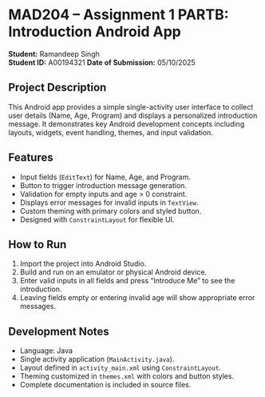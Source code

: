 # MAD204 – Assignment 1 PARTB: Introduction Android App  
**Student:** Ramandeep Singh  
**Student ID:** A00194321 
**Date of Submission:** 05/10/2025  

## Project Description  
This Android app provides a simple single-activity user interface to collect user details (Name, Age, Program) and displays a personalized introduction message. It demonstrates key Android development concepts including layouts, widgets, event handling, themes, and input validation.

## Features  
- Input fields (`EditText`) for Name, Age, and Program.  
- Button to trigger introduction message generation.  
- Validation for empty inputs and age > 0 constraint.  
- Displays error messages for invalid inputs in `TextView`.  
- Custom theming with primary colors and styled button.  
- Designed with `ConstraintLayout` for flexible UI.

## How to Run  
1. Import the project into Android Studio.  
2. Build and run on an emulator or physical Android device.  
3. Enter valid inputs in all fields and press “Introduce Me” to see the introduction.  
4. Leaving fields empty or entering invalid age will show appropriate error messages.

## Development Notes  
- Language: Java  
- Single activity application (`MainActivity.java`).  
- Layout defined in `activity_main.xml` using `ConstraintLayout`.  
- Theming customized in `themes.xml` with colors and button styles.  
- Complete documentation is included in source files.
